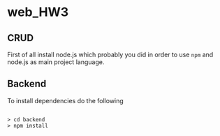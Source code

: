# web_HW3

## CRUD

First of all install node.js which probably you did in order to use ```npm``` and node.js as main project language.

## Backend

To install dependencies do the following

```

> cd backend
> npm install
```
